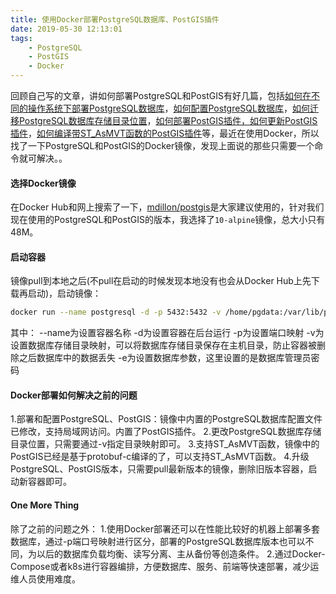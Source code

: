 ```yaml
---
title: 使用Docker部署PostgreSQL数据库、PostGIS插件
date: 2019-05-30 12:13:01
tags:
	- PostgreSQL
	- PostGIS
	- Docker
---
```


回顾自己写的文章，讲如何部署PostgreSQL和PostGIS有好几篇，包括[如何在不同的操作系统下部署PostgreSQL数据库](http://www.baiguangnan.com/2018/01/31/postgis/)，[如何配置PostgreSQL数据库](http://www.baiguangnan.com/2018/09/29/usenodemapnikwithpostgisoncentos/)，[如何迁移PostgreSQL数据库存储目录位置](http://www.baiguangnan.com/2018/12/29/centospostgresqlpgdata/)，[如何部署PostGIS插件，如何更新PostGIS插件](http://www.baiguangnan.com/2019/01/03/centosyumupdatepostgiscrash/)，[如何编译带ST_AsMVT函数的PostGIS插件](http://www.baiguangnan.com/2019/01/22/centospostgismvt/)等，最近在使用Docker，所以找了一下PostgreSQL和PostGIS的Docker镜像，发现上面说的那些只需要一个命令就可解决。。

#### 选择Docker镜像
在Docker Hub和网上搜索了一下，[mdillon/postgis](https://hub.docker.com/r/mdillon/postgis)是大家建议使用的，针对我们现在使用的PostgreSQL和PostGIS的版本，我选择了`10-alpine`镜像，总大小只有48M。

#### 启动容器
镜像pull到本地之后(不pull在启动的时候发现本地没有也会从Docker Hub上先下载再启动)，启动镜像：
```bash
docker run --name postgresql -d -p 5432:5432 -v /home/pgdata:/var/lib/postgresql/data -e POSTGRES_PASSWORD=dlwy mdillon/postgis:10-alpine
```

其中：
--name为设置容器名称
-d为设置容器在后台运行
-p为设置端口映射
-v为设置数据库存储目录映射，可以将数据库存储目录保存在主机目录，防止容器被删除之后数据库中的数据丢失
-e为设置数据库参数，这里设置的是数据库管理员密码

#### Docker部署如何解决之前的问题
1.部署和配置PostgreSQL、PostGIS：镜像中内置的PostgreSQL数据库配置文件已修改，支持局域网访问。内置了PostGIS插件。
2.更改PostgreSQL数据库存储目录位置，只需要通过-v指定目录映射即可。
3.支持ST_AsMVT函数，镜像中的PostGIS已经是基于protobuf-c编译的了，可以支持ST_AsMVT函数。
4.升级PostgreSQL、PostGIS版本，只需要pull最新版本的镜像，删除旧版本容器，启动新容器即可。

#### One More Thing
除了之前的问题之外：
1.使用Docker部署还可以在性能比较好的机器上部署多套数据库，通过-p端口号映射进行区分，部署的PostgreSQL数据库版本也可以不同，为以后的数据库负载均衡、读写分离、主从备份等创造条件。
2.通过Docker-Compose或者k8s进行容器编排，方便数据库、服务、前端等快速部署，减少运维人员使用难度。